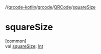 //[qrcode-kotlin](../../../index.md)/[qrcode](../index.md)/[QRCode](index.md)/[squareSize](square-size.md)

# squareSize

[common]\
val [squareSize](square-size.md): [Int](https://kotlinlang.org/api/latest/jvm/stdlib/kotlin-stdlib/kotlin/-int/index.html)
